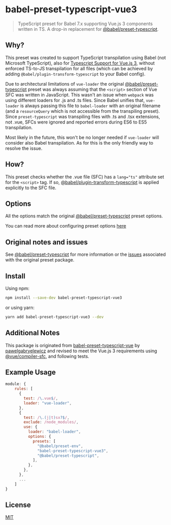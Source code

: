 # babel-preset-typescript-vue3

> TypeScript preset for Babel 7.x supporting Vue.js 3 components written in TS. A drop-in replacement for [@babel/preset-typescript](https://babeljs.io/docs/en/next/babel-preset-typescript.html).

## Why?

This preset was created to support TypeScript transpilation using Babel (not Microsoft TypeScript), also for [Typescript Support for Vue.js 3](https://v3.vuejs.org/guide/typescript-support.html), without enforced TS-to-JS transpilation for all files (which can be achieved by adding `@babel/plugin-transform-typescript` to your Babel config).

Due to architectural limitations of `vue-loader` the original [@babel/preset-typescript](https://babeljs.io/docs/en/next/babel-preset-typescript.html) preset was always assuming that the `<script>` section of Vue SFC was written in JavaScript. This wasn't an issue when `webpack` was using different loaders for .js and .ts files. Since Babel unifies that, `vue-loader` is always passing this file to `babel-loader` with an original filename (and a `resourceQuery` which is not accessible from the transpiling preset). Since `preset-typescript` was transpiling files with .ts and .tsx extensions, not .vue, SFCs were ignored and reported errors during ES6 to ES5 transpilation.

Most likely in the future, this won't be no longer needed if `vue-loader` will consider also Babel transpilation. As for this is the only friendly way to resolve the issue.

## How?

This preset checks whether the .vue file (SFC) has a `lang="ts"` attribute set for the `<script>` tag. If so, [@babel/plugin-transform-typescript](https://babeljs.io/docs/en/babel-plugin-transform-typescript) is applied explicitly to the SFC file.

## Options

All the options match the original [@babel/preset-typescript](https://babeljs.io/docs/en/next/babel-preset-typescript.html) preset options.

You can read more about configuring preset options [here](https://babeljs.io/docs/en/presets#preset-options)

## Original notes and issues

See [@babel/preset-typescript](https://babeljs.io/docs/en/next/babel-preset-typescript.html) for more information or the [issues](https://github.com/babel/babel/issues?utf8=%E2%9C%93&q=is%3Aissue+label%3A%22area%3A%20typescript%22+is%3Aopen) associated with the original preset package.

## Install

Using npm:

```sh
npm install --save-dev babel-preset-typescript-vue3
```

or using yarn:

```sh
yarn add babel-preset-typescript-vue3 --dev
```

## Additional Notes

This package is originated from [babel-preset-typescript-vue](https://github.com/pawelgabryelewicz/babel-preset-typescript-vue) by [pawelgabryelewicz](https://github.com/pawelgabryelewicz) and revised to meet the Vue.js 3 requirements using [@vue/compiler-sfc](https://www.npmjs.com/package/@vue/compiler-sfc), and following tests.

## Example Usage

```javascript
module: {
    rules: [
      {
        test: /\.vue$/,
        loader: "vue-loader",
      },
      {
        test: /\.(j|t)sx?$/,
        exclude: /node_modules/,
        use: {
          loader: "babel-loader",
          options: {
            presets: [
              "@babel/preset-env",
              "babel-preset-typescript-vue3",
              "@babel/preset-typescript",
            ],
          },
        },
      },
      ...
    ]
}
```

## License

[MIT](http://opensource.org/licenses/MIT)
